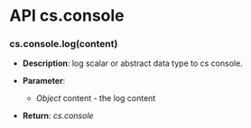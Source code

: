 # API cs.console

### cs.console.log(content)

* **Description**: log scalar or abstract data type to cs console.

* **Parameter**:
    * *Object* content - the log content

* **Return**: *cs.console*